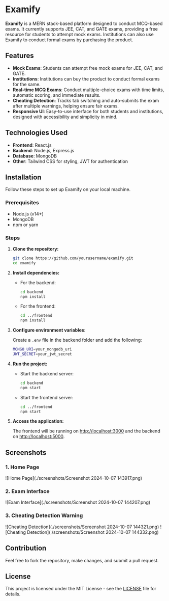 # Examify

**Examify** is a MERN stack-based platform designed to conduct MCQ-based exams. It currently supports JEE, CAT, and GATE exams, providing a free resource for students to attempt mock exams. Institutions can also use Examify to conduct formal exams by purchasing the product.

## Features

- **Mock Exams**: Students can attempt free mock exams for JEE, CAT, and GATE.
- **Institutions**: Institutions can buy the product to conduct formal exams for the same.
- **Real-time MCQ Exams**: Conduct multiple-choice exams with time limits, automatic scoring, and immediate results.
- **Cheating Detection**: Tracks tab switching and auto-submits the exam after multiple warnings, helping ensure fair exams.
- **Responsive UI**: Easy-to-use interface for both students and institutions, designed with accessibility and simplicity in mind.

## Technologies Used

- **Frontend**: React.js
- **Backend**: Node.js, Express.js
- **Database**: MongoDB
- **Other**: Tailwind CSS for styling, JWT for authentication

## Installation

Follow these steps to set up Examify on your local machine.

### Prerequisites

- Node.js (v14+)
- MongoDB
- npm or yarn

### Steps

1. **Clone the repository:**
   ```bash
   git clone https://github.com/yourusername/examify.git
   cd examify
   ```

2. **Install dependencies:**

   - For the backend:
     ```bash
     cd backend
     npm install
     ```

   - For the frontend:
     ```bash
     cd ../frontend
     npm install
     ```

3. **Configure environment variables:**

   Create a `.env` file in the backend folder and add the following:
   ```bash
   MONGO_URI=your_mongodb_uri
   JWT_SECRET=your_jwt_secret
   ```

4. **Run the project:**

   - Start the backend server:
     ```bash
     cd backend
     npm start
     ```

   - Start the frontend server:
     ```bash
     cd ../frontend
     npm start
     ```

5. **Access the application:**

   The frontend will be running on [http://localhost:3000](http://localhost:3000) and the backend on [http://localhost:5000](http://localhost:5000).

## Screenshots

### 1. Home Page
![Home Page](./screenshots/Screenshot 2024-10-07 143917.png)

### 2. Exam Interface
![Exam Interface](./screenshots/Screenshot 2024-10-07 144207.png)

### 3. Cheating Detection Warning
![Cheating Detection](./screenshots/Screenshot 2024-10-07 144321.png)
![Cheating Detection](./screenshots/Screenshot 2024-10-07 144332.png)

## Contribution

Feel free to fork the repository, make changes, and submit a pull request.

## License

This project is licensed under the MIT License - see the [LICENSE](LICENSE) file for details.
